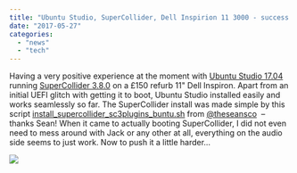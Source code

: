 ```yaml
---
title: "Ubuntu Studio, SuperCollider, Dell Inspirion 11 3000 - success!"
date: "2017-05-27"
categories: 
  - "news"
  - "tech"
---
```


Having a very positive experience at the moment with [Ubuntu Studio 17.04](http://ubuntustudio.org/) running [SuperCollider 3.8.0](http://supercollider.github.io/) on a £150 refurb 11" Dell Inspiron. Apart from an initial UEFI glitch with getting it to boot, Ubuntu Studio installed easily and works seamlessly so far. The SuperCollider install was made simple by this script [install\_supercollider\_sc3plugins\_buntu.sh](https://gist.github.com/theseanco/38a5108e4b75c71f9a9d723c43e8de84) from [@theseansco](https://twitter.com/theseanco)  – thanks Sean! When it came to actually booting SuperCollider, I did not even need to mess around with Jack or any other at all, everything on the audio side seems to just work. Now to push it a little harder…

[![](https://tedthetrumpet.files.wordpress.com/2017/05/merapisuccess.jpg?w=300)](https://tedthetrumpet.files.wordpress.com/2017/05/merapisuccess.jpg)
